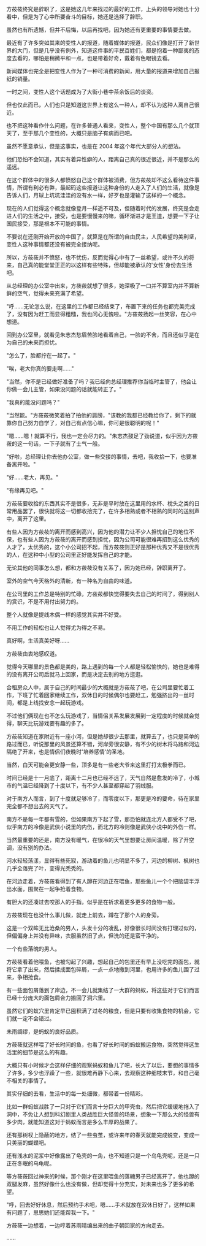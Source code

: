 <link rel="stylesheet" href="../../styles/text.css" />

方莜莜终究是辞职了，这是她这几年来找过的最好的工作，上头的领导对她也十分看中，但是为了心中所要奋斗的目标，她还是选择了辞职。

虽然也有所遗憾，但并不后悔，以后再找吧，因为她还有更重要的事情要去做。

最近有了许多突如其来的变性人的报道，随着媒体的报道，民众们像是打开了新世界的大门，但是几乎没有例外，知道这件事的平民百姓们，都是抱着一种鄙夷的态度去看的，哪怕是稍微平和一点，也是带着好奇，戴着有色眼镜去看。

新闻媒体也完全是把变性人作为了一种可消费的新闻，用大量的报道来增加自己报纸的销量。

一时之间，变性人这个话题成为了大街小巷中茶余饭后的谈资。

但也仅此而已，人们也只是知道这世界上有这么一种人，却不认为这种人离自己很近。

也不把这种看作什么问题，在许多普通人看来，变性人，整个中国有那么几个就顶天了，至于那几个变性的，大概只是脑子有病而已吧。

虽然不愿意承认，但是这事实，也是在 2004 年这个年代大部分人的想法。

他们恐怕不会知道，其实有着异性癖的人，距离自己真的很近很近，并不是那么的遥远。

在这个群体中的很多人都愤怒自己这个群体被消费，但方莜莜却不这么看待这件事情，所谓有利必有弊，最起码这些报道让这种身份的人走入了人们的生活，就像是告诉人们，月球上坑坑洼洼的没有水一样，好歹也是灌输了这样的一个概念。

现在的人们觉得这个概念就像登月一样遥不可及，但随着时代的发展，终究是会走进人们的生活之中，接受，也是要慢慢来的嘛，循环渐进才是王道，想要一下子让国民接受，那是根本不可能的事情。

不要说在还刚开始开放的中国了，就算是在所谓的自由民主，人民希望的美利坚，变性人这种事情都还没有被完全接纳呢。

所以，方莜莜并不愤怒，也不忧伤，反而觉得心中有了一丝希望，或许不久的将来，自己真的能堂堂正正的以这样有些特殊，但却能被承认的'女性'身份去生活吧。

从总经理的办公室中出来，方莜莜就想了很多，她深吸了一口并不算室内并不算新鲜的空气，觉得未来充满了希望。

"呼......无论怎么说，在这里的工作都已经结束了，布置下来的任务也都完美完成了，没有因为赶工而显得粗糙，我也问心无愧啦。"方莜莜扬起一丝笑容，在心中想道。

回到办公室里，就看见朱志杰愁眉苦脸地看着自己，一脸的不舍，而且还似乎是在为自己的未来而担忧。

"怎么了，脸都拧在一起了。"

"唉，老大你真的要走啊......"

"当然，你不是已经做好准备了吗？我已经向总经理推荐你当临时主管了，他会让你做一会儿主管，如果没问题的话就能转正了。"

"我真的能没问题吗？"

"当然能。"方莜莜微笑着拍了拍他的肩膀，"该教的我都已经教给你了，剩下的就靠你自己努力自学了，对自己有点信心嘛，你可是很聪明的呢！"

"嗯......嗯！就算不行，我也一定会尽力的。"朱志杰鼓足了劲说道，似乎因为方莜莜的这一句话，一下子就有了士气一般。

"好啦，总经理让你去他办公室，做一些交接的事情，去吧，我收拾一下，也要准备离开啦。"

"好......老大，再见。"

"有缘再见吧。"

方莜莜要收拾的东西其实不是很多，无非是平时放在这里用的水杯、枕头之类的日常用品罢了，很快就将这一切都收拾完了，在许多相熟或者不相熟的同时的送别声中，离开了这里。

有些人因为方莜莜的离开而感到高兴，因为他的潜力让不少人担忧自己的地位不保，也有些人因为方莜莜的离开而感到担忧，因为公司可能很难再招到这么优秀的人才了，太优秀的，这个小公司招不起，而方莜莜则正好是那种优秀又不是很优秀的人，在这种中小型的公司里正好能发挥自己的才能。

无论其他的同事怎么想，都和方莜莜没有关系了，因为她已经，辞职离开了。

室外的空气今天格外的清新，有一种名为自由的味道。

在公司里的工作总是特别的忙碌，方莜莜都快觉得要失去自己的时间了，得到别人的赏识，不是不用付出努力的。

整个人就像是提线木偶一样的感觉其实并不好受。

不用工作的轻松也让人觉得尤为得之不易。

真好啊，生活真美好呀......

方莜莜由衷地感叹道。

觉得今天哪里的景色都是美的，路上遇到的每一个人都是轻松愉快的，她也是难得的没有离开公司后就马上回家，而是决定去别的地方逛逛。

合租房众人中，属于自己的时间最少的大概就是方莜莜了吧，在公司里要忙着工作，下班了忙着回家继续工作，双休日的时候偶尔也要赶工，勉强挤出的一丝时间，都是上线找安念一起玩游戏。

不过他们俩现在也不怎么玩游戏了，当情侣关系发展发展到一定程度的时候就会觉得，聊天比玩游戏要有趣的多了。

方莜莜知道在家附近有一座小河，但是她却很少去那里，就算去了，也只是简单的路过而已，听说那里的风景还算不错，河岸旁很安静，有不少的树木将马路和河边隔绝了开来，也是情侣们夜晚时'培养感情'的圣地。

当然，白天可能会更安静一些，顶多是有一些老大爷来这里打打太极拳而已。

时间已经是十一月底了，距离十二月也已经不远了，天气自然是愈发的冷了，小城市的气温已经降到了十度以下，有不少人甚至都穿起了羽绒服。

对于南方人而言，到了十度就足够冷了，而零度以下，那更是冷的要命，待在家里完全都不想出去的天气了。

南方不是每一年都有雪的，但如果南方下起了雪，那恐怕就连北方人都受不了吧，似乎南方的冷像是武侠小说里的内伤，而北方的冷则像是武侠小说中的外伤一样。

当然最重要的还是，南方没有暖气，在很冷的天气里想要让房间温暖，除了开空调，没有别的办法。

河水轻轻荡漾，显得有些死寂，游动着的鱼儿也明显不多了，河边的柳树、枫树也几乎全落完了叶，变得光秃秃的。

在河边走着，方莜莜看得到了有人蹲在河边正在喂鱼，那些鱼儿一个个把脑袋半浮出水面，围聚在一起争抢着食物。

有胆大的还凑过去咬那人的手指，似乎是在祈求着更多更多的食物一般。

方莜莜现在也没什么事儿做，就走上前去，蹲在了那个人的身旁。

这是一个双眸无比沧桑的男人，头发十分的凌乱，好像很长时间没有打理过似的，但偏偏身上并没有异味，衣服虽然旧了点，但洗的还是蛮干净的。

一个有些落魄的男人。

方莜莜看着他喂鱼，也被勾起了兴趣，想起自己的包里还有早上没吃完的面包，就将它拿了出来，然后揉成面包碎屑，一点一点地撒到河里，也用许多的鱼儿围了过来，争相抢食。

有一些面包屑落到了岸边，不一会儿就集结了一大群的蚂蚁，将这些对于它们而言已经十分庞大的面包屑合力搬回了洞穴里。

虽然它们的蚁穴里肯定早已囤积满了过冬的粮食，但是只要有收集食物的机会，它们就一定不会错过。

未雨绸缪，是蚂蚁的良好品质。

方莜莜就这样喂了好长时间的鱼，也看了好长时间的蚂蚁搬运食物，突然觉得这生活里的细节是这么的有趣。

大概只有小时候才会这样仔细的观察蚂蚁和鱼儿了吧，长大了以后，要想的事情多了许多，多少也浮躁了一些，就很难再静下心来，去观察这种细枝末节，和自己毫不相关的事情了。

其实仔细的去看，生活中的每一处细微，都带着一份精彩。

比如一群蚂蚁战胜了一只对于它们而言十分巨大的甲壳虫，然后把它缓缓地拖入了洞中，不免让人想到科幻剧里人类战胜巨大怪兽的场景，想象一下那么大的怪兽有多少肉，就能知道这对于蚂蚁而言是多么丰厚的战果了。

还有那树杈上隐蔽的地方，结了一些虫茧，或许来年的春天就能完成蜕变，变成一只美丽的蝴蝶吧。

还有浅水的泥浆中好像露出了龟壳的一角，也不知道只是一个乌龟壳呢，还是一只正在冬眠的乌龟呢。

等方莜莜回过神来的时候，那个刚才在这里喂鱼的落魄男子已经离开了，他也蹲的双腿发麻，虽然好像什么也没有做，但却觉得十分充实，对未来也多了更多的希望。

"呼，回去好好休息，然后预约手术吧，嗯......手术就放在双休日好了，这样如果有问题了，思思她们还能帮我一下。"

方莜莜一边想着，一边哼着苏雨晴编出来的曲子朝回家的方向走去。

......
